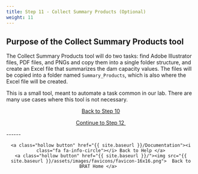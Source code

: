 ```yaml
---
title: Step 11 - Collect Summary Products (Optional)
weight: 11
---
```

## Purpose of the Collect Summary Products tool

The Collect Summary Products tool will do two tasks: find Adobe Illustrator files, PDF files, and PNGs and copy them into a single folder structure, and create an Excel file that summarizes the dam capacity values. The files will be copied into a folder named `Summary_Products`, which is also where the Excel file will be created.

This is a small tool, meant to automate a task common in our lab. There are many use cases where this tool is not necessary.

<div align="center">
	<a class="hollow button" href="{{ site.baseurl }}/Documentation/Tutorials/StepByStep/10-LayerPackageGenerator"><i class="fa fa-arrow-circle-left"></i> Back to Step 10 </a>



​		<a class="hollow button" href="{{ site.baseurl }}/Documentation/Tutorials/StepByStep/12-BDWS"><i class="fa fa-arrow-circle-right"></i> Continue to Step 12 </a>

</div>	



<div align="center">
</div>	
------

<div align="center">

```
<a class="hollow button" href="{{ site.baseurl }}/Documentation"><i class="fa fa-info-circle"></i> Back to Help </a>
<a class="hollow button" href="{{ site.baseurl }}/"><img src="{{ site.baseurl }}/assets/images/favicons/favicon-16x16.png">  Back to BRAT Home </a>  
```

</div>